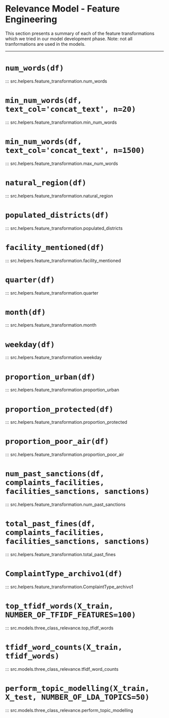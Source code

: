 # Relevance Model - Feature Engineering

This section presents a summary of each of the feature transformations which we tried in our model development phase. Note: not all tranformations are used in the models.
<hr>

# `num_words(df)`
::: src.helpers.feature_transformation.num_words

# `min_num_words(df, text_col='concat_text', n=20)`
::: src.helpers.feature_transformation.min_num_words

# `min_num_words(df, text_col='concat_text', n=1500)`
::: src.helpers.feature_transformation.max_num_words

# `natural_region(df)`
::: src.helpers.feature_transformation.natural_region

# `populated_districts(df)`
::: src.helpers.feature_transformation.populated_districts

# `facility_mentioned(df)`
::: src.helpers.feature_transformation.facility_mentioned

# `quarter(df)`
::: src.helpers.feature_transformation.quarter

# `month(df)`
::: src.helpers.feature_transformation.month

# `weekday(df)`
::: src.helpers.feature_transformation.weekday

# `proportion_urban(df)`
::: src.helpers.feature_transformation.proportion_urban

# `proportion_protected(df)`
::: src.helpers.feature_transformation.proportion_protected

# `proportion_poor_air(df)`
::: src.helpers.feature_transformation.proportion_poor_air

# `num_past_sanctions(df, complaints_facilities, facilities_sanctions, sanctions)`
::: src.helpers.feature_transformation.num_past_sanctions

# `total_past_fines(df, complaints_facilities, facilities_sanctions, sanctions)`
::: src.helpers.feature_transformation.total_past_fines

# `ComplaintType_archivo1(df)`
::: src.helpers.feature_transformation.ComplaintType_archivo1

# `top_tfidf_words(X_train, NUMBER_OF_TFIDF_FEATURES=100)`
::: src.models.three_class_relevance.top_tfidf_words

# `tfidf_word_counts(X_train, tfidf_words)`
::: src.models.three_class_relevance.tfidf_word_counts

# `perform_topic_modelling(X_train, X_test, NUMBER_OF_LDA_TOPICS=50)`
::: src.models.three_class_relevance.perform_topic_modelling
